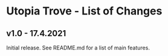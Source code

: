 # Utopia Trove - List of Changes

## v1.0 - 17.4.2021
Initial release. See README.md for a list of main features.